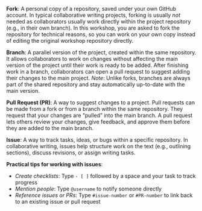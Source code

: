 **Fork**: A personal copy of a repository, saved under your own GitHub account. In typical collaborative writing projects, forking is usually *not* needed as collaborators usually work directly within the project repository (e.g., in their own branch). In this workshop, you are asked to fork the repository for technical reasons, so you can work on your own copy instead of editing the original workshop repository directly.

**Branch**: A parallel version of the project, created within the same repository. It allows collaborators to work on changes without affecting the main version of the project until their work is ready to be added. After finishing work in a branch, collaborators can open a pull request to suggest adding their changes to the main project. *Note*: Unlike forks, branches are always part of the shared repository and stay automatically up-to-date with the main version.

**Pull Request (PR)**: A way to suggest changes to a project. Pull requests can be made from a fork or from a branch within the same repository. They request that your changes are “pulled” into the main branch. A pull request lets others review your changes, give feedback, and approve them before they are added to the main branch.

**Issue**: A way to track tasks, ideas, or bugs within a specific repository. In collaborative writing, issues help structure work on the text (e.g., outlining sections), discuss revisions, or assign writing tasks.

**Practical tips for working with issues**: 

- *Create checklists*: Type `- [ ]` followed by a space and your task to track progress 
- *Mention people*: Type `@username` to notify someone directly
- *Reference issues or PRs*: Type `#issue-number` or `#PR-number` to link back to an existing issue or pull request

